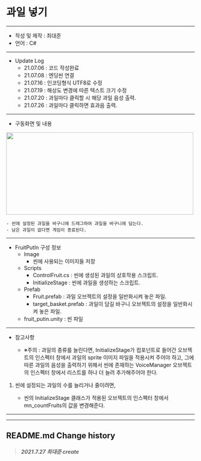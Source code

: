# 과일 넣기 
***
 - 작성 및 제작 : 최대준
 - 언어 : C#
***
 - Update Log
     - 21.07.06 : 코드 작성완료
     - 21.07.08 : 엔딩씬 연결
     - 21.07.16 : 인코딩형식 UTF8로 수정
     - 21.07.19 : 해상도 변경에 따른 텍스트 크기 수정
     - 21.07.20 : 과일마다 클릭할 시 해당 과일 음성 출력.
     - 21.07.26 : 과일마다 클릭하면 효과음 출력.
***
 - 구동화면 및 내용

<img src = "https://user-images.githubusercontent.com/69896751/126114122-93dd17d5-abb3-4f2f-aa98-6c48316fa167.png" width="500" height="220">


    - 씬에 설정된 과일을 바구니에 드래그하여 과일을 바구니에 담는다.
    - 남은 과일이 없다면 게임이 종료된다.
    

***


- FruitPutIn 구성 정보
  - Image
    - 씬에 사용되는 이미지들 저장
  - Scripts
    - ControlFruit.cs : 씬에 생성된 과일의 상호작용 스크립트.
    - InitializeStage : 씬에 과일을 생성하는 스크립트.
  - Prefab
    - Fruit.prefab : 과일 오브젝트의 설정을 일반화시켜 놓은 파일.
    - target_basket.prefab : 과일이 담길 바구니 오브젝트의 설정을 일반화시켜 놓은 파일. 
  - fruit_putin.unity : 씬 파일

***

 - 참고사항

   - ※주의 : 과일의 종류를 늘린다면, InitializeStage가 컴포넌트로 들어간 오브젝트의 인스펙터 창에서 과일의 sprite 이미지 파일을 적용시켜 주어야 하고, 그에 따른 과일의 음성을 출력하기 위해서 씬에 존재하는 VoiceManager 오브젝트의 인스펙터 창에서 리스트를 하나 더 늘려 추가해주어야 한다.


1. 씬에 설정되는 과일의 수를 늘리거나 줄이려면,

    - 씬의 InitializeStage 클래스가 적용된 오브젝트의 인스펙터 창에서 mn_countFruits의 값을 변경해준다.

***
-------------
## README.md Change history
> ##### *2021.7.27 최대준 create*
